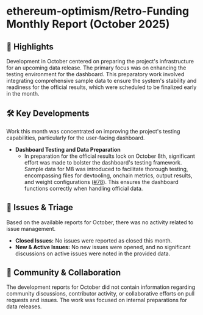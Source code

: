 # ethereum-optimism/Retro-Funding Monthly Report (October 2025)

## 🚀 Highlights
Development in October centered on preparing the project's infrastructure for an upcoming data release. The primary focus was on enhancing the testing environment for the dashboard. This preparatory work involved integrating comprehensive sample data to ensure the system's stability and readiness for the official results, which were scheduled to be finalized early in the month.

## 🛠️ Key Developments
Work this month was concentrated on improving the project's testing capabilities, particularly for the user-facing dashboard.

-   **Dashboard Testing and Data Preparation**
    -   In preparation for the official results lock on October 8th, significant effort was made to bolster the dashboard's testing framework. Sample data for M8 was introduced to facilitate thorough testing, encompassing files for devtooling, onchain metrics, output results, and weight configurations ([#78](https://github.com/ethereum-optimism/Retro-Funding/pull/78)). This ensures the dashboard functions correctly when handling official data.

## 🐛 Issues & Triage
Based on the available reports for October, there was no activity related to issue management.

-   **Closed Issues:** No issues were reported as closed this month.
-   **New & Active Issues:** No new issues were opened, and no significant discussions on active issues were noted in the provided data.

## 💬 Community & Collaboration
The development reports for October did not contain information regarding community discussions, contributor activity, or collaborative efforts on pull requests and issues. The work was focused on internal preparations for data releases.
